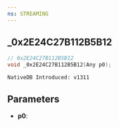 ```yaml
---
ns: STREAMING
---
```

## _0x2E24C27B112B5B12

```c
// 0x2E24C27B112B5B12
void _0x2E24C27B112B5B12(Any p0);
```

```
NativeDB Introduced: v1311
```

## Parameters
* **p0**:
